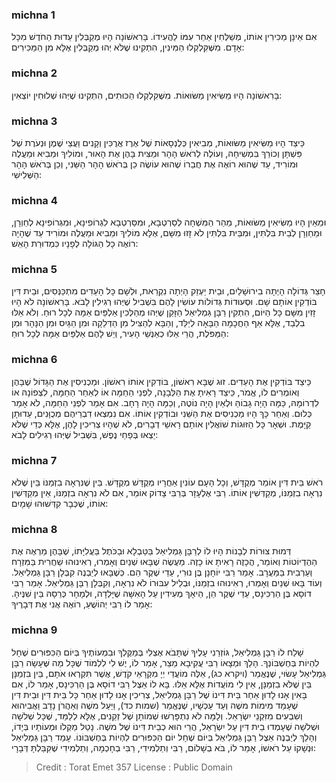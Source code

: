 
### michna 1
אִם אֵינָן מַכִּירִין אוֹתוֹ, מְשַׁלְּחִין אַחֵר עִמּוֹ לַהֲעִידוֹ. בָּרִאשׁוֹנָה הָיוּ מְקַבְּלִין עֵדוּת הַחֹדֶשׁ מִכָּל אָדָם. מִשֶּׁקִּלְקְלוּ הַמִּינִין, הִתְקִינוּ שֶׁלֹּא יְהוּ מְקַבְּלִין אֶלָּא מִן הַמַּכִּירִים:

### michna 2
בָּרִאשׁוֹנָה הָיוּ מַשִּׂיאִין מַשּׂוּאוֹת. מִשֶּׁקִּלְקְלוּ הַכּוּתִים, הִתְקִינוּ שֶׁיְּהוּ שְׁלוּחִין יוֹצְאִין:

### michna 3
כֵּיצַד הָיוּ מַשִּׂיאִין מַשּׂוּאוֹת, מְבִיאִין כְּלֻנְסָאוֹת שֶׁל אֶרֶז אֲרֻכִּין וְקָנִים וַעֲצֵי שֶׁמֶן וּנְעֹרֶת שֶׁל פִּשְׁתָּן וְכוֹרֵךְ בִּמְשִׁיחָה, וְעוֹלֶה לְרֹאשׁ הָהָר וּמַצִּית בָּהֶן אֶת הָאוּר, וּמוֹלִיךְ וּמֵבִיא וּמַעֲלֶה וּמוֹרִיד, עַד שֶׁהוּא רוֹאֶה אֶת חֲבֵרוֹ שֶׁהוּא עוֹשֶׂה כֵן בְּרֹאשׁ הָהָר הַשֵּׁנִי, וְכֵן בְּרֹאשׁ הָהָר הַשְּׁלִישִׁי:

### michna 4
וּמֵאַיִן הָיוּ מַשִּׂיאִין מַשּׂוּאוֹת, מֵהַר הַמִּשְׁחָה לְסַרְטְבָא, וּמִסַּרְטְבָא לִגְרוֹפִינָא, וּמִגְּרוֹפִינָא לְחַוְרָן, וּמֵחַוְרָן לְבֵית בִּלְתִּין, וּמִבֵּית בִּלְתִּין לֹא זָזוּ מִשָּׁם, אֶלָּא מוֹלִיךְ וּמֵבִיא וּמַעֲלֶה וּמוֹרִיד עַד שֶׁהָיָה רוֹאֶה כָל הַגּוֹלָה לְפָנָיו כִּמְדוּרַת הָאֵשׁ:

### michna 5
חָצֵר גְּדוֹלָה הָיְתָה בִירוּשָׁלַיִם, וּבֵית יַעְזֵק הָיְתָה נִקְרֵאת, וּלְשָׁם כָּל הָעֵדִים מִתְכַּנְּסִים, וּבֵית דִּין בּוֹדְקִין אוֹתָם שָׁם. וּסְעוּדוֹת גְּדוֹלוֹת עוֹשִׂין לָהֶם בִּשְׁבִיל שֶׁיְּהוּ רְגִילִין לָבֹא. בָּרִאשׁוֹנָה לֹא הָיוּ זָזִין מִשָּׁם כָּל הַיּוֹם, הִתְקִין רַבָּן גַּמְלִיאֵל הַזָּקֵן שֶׁיְּהוּ מְהַלְּכִין אַלְפַּיִם אַמָּה לְכָל רוּחַ. וְלֹא אֵלּוּ בִלְבַד, אֶלָּא אַף הַחֲכָמָה הַבָּאָה לְיַלֵּד, וְהַבָּא לְהַצִּיל מִן הַדְּלֵקָה וּמִן הַגַּיִס וּמִן הַנָּהָר וּמִן הַמַּפֹּלֶת, הֲרֵי אֵלּוּ כְאַנְשֵׁי הָעִיר, וְיֵשׁ לָהֶם אַלְפַּיִם אַמָּה לְכָל רוּחַ:

### michna 6
כֵּיצַד בּוֹדְקִין אֶת הָעֵדִים. זוּג שֶׁבָּא רִאשׁוֹן, בּוֹדְקִין אוֹתוֹ רִאשׁוֹן. וּמַכְנִיסִין אֶת הַגָּדוֹל שֶׁבָּהֶן וְאוֹמְרִים לוֹ, אֱמֹר, כֵּיצַד רָאִיתָ אֶת הַלְּבָנָה, לִפְנֵי הַחַמָּה אוֹ לְאַחַר הַחַמָּה, לִצְפוֹנָהּ אוֹ לִדְרוֹמָהּ, כַּמָּה הָיָה גָבוֹהַּ וּלְאַיִן הָיָה נוֹטֶה, וְכַמָּה הָיָה רָחָב. אִם אָמַר לִפְנֵי הַחַמָּה, לֹא אָמַר כְּלוּם. וְאַחַר כָּךְ הָיוּ מַכְנִיסִים אֶת הַשֵּׁנִי וּבוֹדְקִין אוֹתוֹ. אִם נִמְצְאוּ דִבְרֵיהֶם מְכֻוָּנִים, עֵדוּתָן קַיָּמֶת. וּשְׁאָר כָּל הַזּוּגוֹת שׁוֹאֲלִין אוֹתָם רָאשֵׁי דְבָרִים, לֹא שֶׁהָיוּ צְרִיכִין לָהֶן, אֶלָּא כְּדֵי שֶׁלֹּא יֵצְאוּ בְּפַחֵי נֶפֶשׁ, בִּשְׁבִיל שֶׁיְּהוּ רְגִילִים לָבֹא:

### michna 7
רֹאשׁ בֵּית דִּין אוֹמֵר מְקֻדָּשׁ, וְכָל הָעָם עוֹנִין אַחֲרָיו מְקֻדָּשׁ מְקֻדָּשׁ. בֵּין שֶׁנִּרְאָה בִזְמַנּוֹ בֵּין שֶׁלֹּא נִרְאָה בִזְמַנּוֹ, מְקַדְּשִׁין אוֹתוֹ. רַבִּי אֶלְעָזָר בְּרַבִּי צָדוֹק אוֹמֵר, אִם לֹא נִרְאָה בִזְמַנּוֹ, אֵין מְקַדְּשִׁין אוֹתוֹ, שֶׁכְּבָר קִדְּשׁוּהוּ שָׁמָיִם:

### michna 8
דְּמוּת צוּרוֹת לְבָנוֹת הָיוּ לוֹ לְרַבָּן גַּמְלִיאֵל בַּטַּבְלָא וּבַכֹּתֶל בַּעֲלִיָּתוֹ, שֶׁבָּהֶן מַרְאֶה אֶת הַהֶדְיוֹטוֹת וְאוֹמֵר, הֲכָזֶה רָאִיתָ אוֹ כָזֶה. מַעֲשֶׂה שֶׁבָּאוּ שְׁנַיִם וְאָמְרוּ, רְאִינוּהוּ שַׁחֲרִית בַּמִּזְרָח וְעַרְבִית בַּמַּעֲרָב. אָמַר רַבִּי יוֹחָנָן בֶּן נוּרִי, עֵדֵי שֶׁקֶר הֵם. כְּשֶׁבָּאוּ לְיַבְנֶה קִבְּלָן רַבָּן גַּמְלִיאֵל. וְעוֹד בָּאוּ שְׁנַיִם וְאָמְרוּ, רְאִינוּהוּ בִזְמַנּוֹ, וּבְלֵיל עִבּוּרוֹ לֹא נִרְאָה, וְקִבְּלָן רַבָּן גַּמְלִיאֵל. אָמַר רַבִּי דוֹסָא בֶּן הַרְכִּינָס, עֵדֵי שֶׁקֶר הֵן, הֵיאָךְ מְעִידִין עַל הָאִשָּׁה שֶׁיָּלְדָה, וּלְמָחָר כְּרֵסָהּ בֵּין שִׁנֶּיהָ. אָמַר לוֹ רַבִּי יְהוֹשֻׁעַ, רוֹאֶה אֲנִי אֶת דְּבָרֶיךָ:

### michna 9
שָׁלַח לוֹ רַבָּן גַּמְלִיאֵל, גּוֹזְרַנִי עָלֶיךָ שֶׁתָּבֹא אֶצְלִי בְּמַקֶּלְךָ וּבִמְעוֹתֶיךָ בְּיוֹם הַכִּפּוּרִים שֶׁחָל לִהְיוֹת בְּחֶשְׁבּוֹנְךָ. הָלַךְ וּמְצָאוֹ רַבִּי עֲקִיבָא מֵצֵר, אָמַר לוֹ, יֶשׁ לִי לִלְמוֹד שֶׁכָּל מַה שֶּׁעָשָׂה רַבָּן גַּמְלִיאֵל עָשׂוּי, שֶׁנֶּאֱמַר (ויקרא כג), אֵלֶּה מוֹעֲדֵי יְיָ מִקְרָאֵי קֹדֶשׁ, אֲשֶׁר תִּקְרְאוּ אֹתָם, בֵּין בִּזְמַנָּן בֵּין שֶׁלֹּא בִזְמַנָּן, אֵין לִי מוֹעֲדוֹת אֶלָּא אֵלּוּ. בָּא לוֹ אֵצֶל רַבִּי דוֹסָא בֶּן הַרְכִּינָס, אָמַר לוֹ, אִם בָּאִין אָנוּ לָדוּן אַחַר בֵּית דִּינוֹ שֶׁל רַבָּן גַּמְלִיאֵל, צְרִיכִין אָנוּ לָדוּן אַחַר כָּל בֵּית דִּין וּבֵית דִּין שֶׁעָמַד מִימוֹת משֶׁה וְעַד עַכְשָׁיו, שֶׁנֶּאֱמַר (שמות כד), וַיַּעַל משֶׁה וְאַהֲרֹן נָדָב וַאֲבִיהוּא וְשִׁבְעִים מִזִּקְנֵי יִשְׂרָאֵל. וְלָמָּה לֹא נִתְפָּרְשׁוּ שְׁמוֹתָן שֶׁל זְקֵנִים, אֶלָּא לְלַמֵּד, שֶׁכָּל שְׁלשָׁה וּשְׁלשָׁה שֶׁעָמְדוּ בֵית דִּין עַל יִשְׂרָאֵל, הֲרֵי הוּא כְבֵית דִּינוֹ שֶׁל משֶׁה. נָטַל מַקְלוֹ וּמְעוֹתָיו בְּיָדוֹ, וְהָלַךְ לְיַבְנֶה אֵצֶל רַבָּן גַּמְלִיאֵל בְּיוֹם שֶׁחָל יוֹם הַכִּפּוּרִים לִהְיוֹת בְּחֶשְׁבּוֹנוֹ. עָמַד רַבָּן גַּמְלִיאֵל וּנְשָׁקוֹ עַל רֹאשׁוֹ, אָמַר לוֹ, בֹּא בְשָׁלוֹם, רַבִּי וְתַלְמִידִי, רַבִּי בְחָכְמָה, וְתַלְמִידִי שֶׁקִּבַּלְתָּ דְּבָרָי:

>Credit : Torat Emet 357
>License : Public Domain 